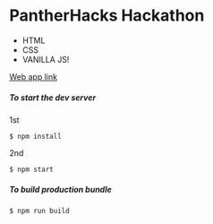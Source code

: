 # PantherHacks Hackathon

- HTML
- CSS
- VANILLA JS!

[Web app link](https://printmd-703e7.web.app/)

##### To start the dev server

1st

```
$ npm install
```

2nd

```
$ npm start
```

##### To build production bundle

```
$ npm run build
```
